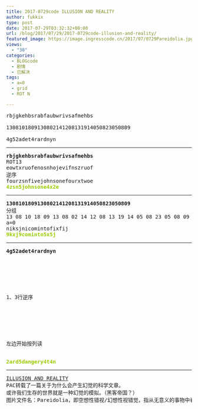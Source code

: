 ```yaml
---
title: 2017-0729code ILLUSION AND REALITY
author: fukkix
type: post
date: 2017-07-29T03:32:32+00:00
url: /blog/2017/07/29/2017-0729code-illusion-and-reality/
featured_image: https://image.ingresscode.cn/2017/07/0729Pareidolia.jpg?x-oss-process=image/resize,m_fill,w_700,h_220
views:
  - "30"
categories:
  - BLOGcode
  - 剧情
  - 已解决
tags:
  - a=0
  - grid
  - ROT N

---
```

<pre>rbjgkehbsrabfaubwrivsafmehbs

1308101809130802141208131914050823050809

4g52adet4rardnyn
<!--more--></pre>

* * *

<pre><strong>rbjgkehbsrabfaubwrivsafmehbs
</strong>ROT13
eowtxruofenosnhojevifnszruof
逆序
fourzsnfivejohnsonefourxtwoe
<span style="color: #99cc00;"><strong>4zsn5johnsone4x2e</strong></span></pre>

* * *

<pre><strong>1308101809130802141208131914050823050809
</strong>分组
13 08 10 18 09 13 08 02 14 12 08 13 19 14 05 08 23 05 08 09
a=0
niksjnicomintofixfij<strong>
<span style="color: #99cc00;">9kxj9cominto5x5j</span></strong></pre>

* * *

<pre><strong>4g52adet4rardnyn
</strong>


<table border="0" cellpading="0" cellspacing="0"   >
  
  	
  
</table>

1、3行逆序



<table border="0" cellpading="0" cellspacing="0"   >
  
  	
  
</table>

左边开始按列读


<span style="color: #99cc00;"><strong>2ard5dangery4t4n</strong></span></pre>

* * *

<pre><a href="http://investigate.ingress.com/2017/07/29/illusion-and-reality/">ILLUSION AND REALITY</a>
PAC转载了一篇关于为什么会产生幻觉的科学文章。
或许我们生存的世界就是一种幻觉的模拟。（黑客帝国？）
图片文件名：Pareidolia，即空想性错视/幻想性视错觉，指从无意义的事物中看出有意义的图形来，比如云的形状、星座图案等等。</pre>